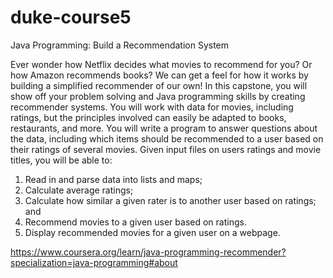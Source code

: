 # duke-course5

Java Programming: Build a Recommendation System

Ever wonder how Netflix decides what movies to recommend for you? Or how Amazon recommends books? We can get a feel for how it works by building a simplified recommender of our own! In this capstone, you will show off your problem solving and Java programming skills by creating recommender systems. You will work with data for movies, including ratings, but the principles involved can easily be adapted to books, restaurants, and more. You will write a program to answer questions about the data, including which items should be recommended to a user based on their ratings of several movies. Given input files on users ratings and movie titles, you will be able to:

1. Read in and parse data into lists and maps;
2. Calculate average ratings;
3. Calculate how similar a given rater is to another user based on ratings; and
4. Recommend movies to a given user based on ratings. 
5. Display recommended movies for a given user on a webpage.

https://www.coursera.org/learn/java-programming-recommender?specialization=java-programming#about
